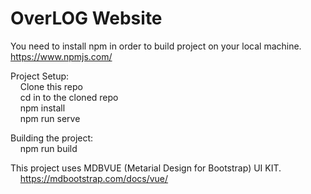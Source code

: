 # OverLOG Website

You need to install npm in order to build project on your local machine.<br/>
https://www.npmjs.com/

Project Setup:<br/>
&nbsp;&nbsp;&nbsp;&nbsp;Clone this repo<br/>
&nbsp;&nbsp;&nbsp;&nbsp;cd in to the cloned repo<br/>
&nbsp;&nbsp;&nbsp;&nbsp;npm install<br/>
&nbsp;&nbsp;&nbsp;&nbsp;npm run serve<br/>

Building the project:<br/>
&nbsp;&nbsp;&nbsp;&nbsp;npm run build

This project uses MDBVUE (Metarial Design for Bootstrap) UI KIT.<br/>
&nbsp;&nbsp;&nbsp;&nbsp;https://mdbootstrap.com/docs/vue/
